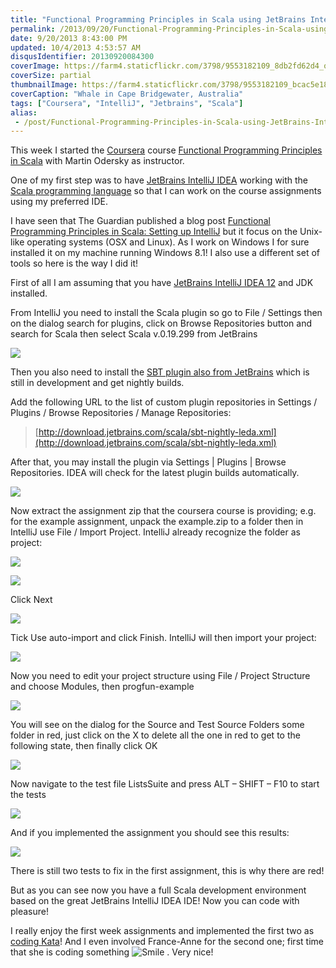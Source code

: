 ```yaml
---
title: "Functional Programming Principles in Scala using JetBrains IntelliJ IDEA"
permalink: /2013/09/20/Functional-Programming-Principles-in-Scala-using-JetBrains-IntelliJ-IDEA/
date: 9/20/2013 8:43:00 PM
updated: 10/4/2013 4:53:57 AM
disqusIdentifier: 20130920084300
coverImage: https://farm4.staticflickr.com/3798/9553182109_8db2fd62d4_o.jpg
coverSize: partial
thumbnailImage: https://farm4.staticflickr.com/3798/9553182109_bcac5e189d_q.jpg
coverCaption: "Whale in Cape Bridgewater, Australia"
tags: ["Coursera", "IntelliJ", "Jetbrains", "Scala"]
alias:
 - /post/Functional-Programming-Principles-in-Scala-using-JetBrains-IntelliJ-IDEA.aspx/index.html
---
```

<!-- [![Another great shot of our friend the Whale of last week in Cape Bridgewater](http://farm4.staticflickr.com/3798/9553182109_bcac5e189d_m.jpg)](http://www.flickr.com/photos/laurentkempe/9553182109/ "Another great shot of our friend the Whale of last week in Cape Bridgewater by Laurent Kempé, on Flickr") -->

This week I started the [Coursera](https://www.coursera.org/) course [Functional Programming Principles in Scala](https://www.coursera.org/course/progfun) with Martin Odersky as instructor.

One of my first step was to have [JetBrains IntelliJ IDEA](http://www.jetbrains.com/idea/) working with the [Scala programming language](http://www.scala-lang.org/) so that I can work on the course assignments using my preferred IDE.
<!-- more -->

I have seen that The Guardian published a blog post [Functional Programming Principles in Scala: Setting up IntelliJ](http://www.theguardian.com/info/developer-blog/2012/sep/21/funtional-programming-principles-scala-setting-up-intellij) but it focus on the Unix-like operating systems (OSX and Linux). As I work on Windows I for sure installed it on my machine running Windows 8.1! I also use a different set of tools so here is the way I did it!

First of all I am assuming that you have [JetBrains IntelliJ IDEA 12](http://www.jetbrains.com/idea/) and JDK installed.

From IntelliJ you need to install the Scala plugin so go to File / Settings then on the dialog search for plugins, click on Browse Repositories button and search for Scala then select Scala v.0.19.299 from JetBrains

![](http://farm8.staticflickr.com/7341/9834166825_2867bcc1ba_o.png)

Then you also need to install the [SBT plugin also from JetBrains](http://blog.jetbrains.com/scala/2013/07/17/sbt-plugin-nightly-builds/) which is still in development and get nightly builds.

Add the following URL to the list of custom plugin repositories in Settings / Plugins / Browse Repositories / Manage Repositories:

> [http://download.jetbrains.com/scala/sbt-nightly-leda.xml](http://download.jetbrains.com/scala/sbt-nightly-leda.xml)

After that, you may install the plugin via Settings | Plugins | Browse Repositories. IDEA will check for the latest plugin builds automatically.

![](http://farm8.staticflickr.com/7363/9834729745_f23a4eed10_o.png)

Now extract the assignment zip that the coursera course is providing; e.g. for the example assignment, unpack the example.zip to a folder then in IntelliJ use File / Import Project. IntelliJ already recognize the folder as project:

![](http://farm3.staticflickr.com/2818/9834957283_3cff547c6e_o.png)

![](http://farm3.staticflickr.com/2893/9835093913_02feeb2bce_o.png)

Click Next

![](http://farm8.staticflickr.com/7366/9835020965_200917fb2a_o.png)

Tick Use auto-import and click Finish. IntelliJ will then import your project:

![](http://farm4.staticflickr.com/3818/9835074955_5eca26b99e_o.png)

Now you need to edit your project structure using File / Project Structure and choose Modules, then progfun-example

![](http://farm6.staticflickr.com/5450/9835157816_aa231ca57e_o.png)

You will see on the dialog for the Source and Test Source Folders some folder in red, just click on the X to delete all the one in red to get to the following state, then finally click OK

![](http://farm3.staticflickr.com/2832/9835244223_2f54a33cd8_o.png)

Now navigate to the test file ListsSuite and press ALT – SHIFT – F10 to start the tests

![](http://farm8.staticflickr.com/7419/9835291836_9c3aba2a3f_o.png)

And if you implemented the assignment you should see this results:

![](http://farm8.staticflickr.com/7409/9835313066_82e5e31067_o.png)

There is still two tests to fix in the first assignment, this is why there are red!

But as you can see now you have a full Scala development environment based on the great JetBrains IntelliJ IDEA IDE! Now you can code with pleasure!

I really enjoy the first week assignments and implemented the first two as [coding Kata](http://www.laurentkempe.com/post/Test-Driven-Development-Kata-String-Calculator.aspx)! And I even involved France-Anne for the second one; first time that she is coding something ![Smile](/images/wlEmoticon-smile.png) . Very nice!
